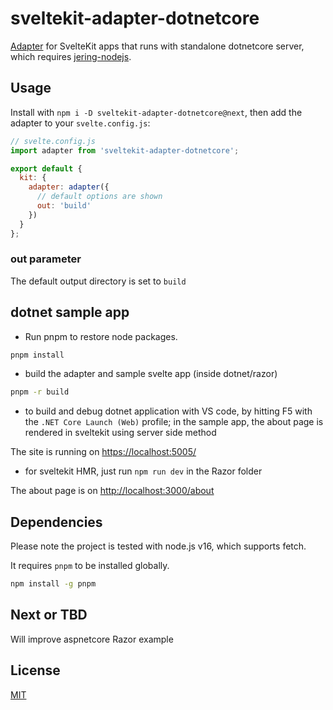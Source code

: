 # sveltekit-adapter-dotnetcore

[Adapter](https://kit.svelte.dev/docs#adapters) for SvelteKit apps that runs with standalone dotnetcore server, which requires [jering-nodejs](https://github.com/JeringTech/Javascript.NodeJS).

## Usage

Install with `npm i -D sveltekit-adapter-dotnetcore@next`, then add the adapter to your `svelte.config.js`:

```js
// svelte.config.js
import adapter from 'sveltekit-adapter-dotnetcore';

export default {
  kit: {
    adapter: adapter({
      // default options are shown
      out: 'build'
    })
  }
};
```

### out parameter

The default output directory is set to `build`

## dotnet sample app

* Run pnpm to restore node packages.

```sh
pnpm install
```

* build the adapter and sample svelte app (inside dotnet/razor)

```sh
pnpm -r build
```

* to build and debug dotnet application with VS code, by hitting F5 with the
  `.NET Core Launch (Web)` profile; in the sample app, the about page is
  rendered in sveltekit using server side method

The site is running on <https://localhost:5005/>

* for sveltekit HMR, just run `npm run dev` in the Razor folder

The about page is on <http://localhost:3000/about>

## Dependencies

Please note the project is tested with node.js v16, which supports fetch.

It requires `pnpm` to be installed globally.

```sh
npm install -g pnpm
```

## Next or TBD

Will improve aspnetcore Razor example

## License

[MIT](LICENSE)
